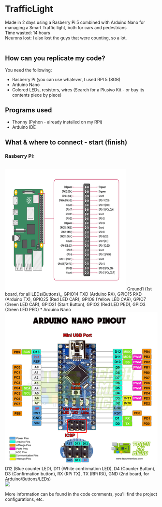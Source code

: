# TrafficLight
Made in 2 days using a Rasberry Pi 5 combined with Arduino Nano for managing a Smart Traffic light, both for cars and pedestrians
<br>
Time wasted: 14 hours
<br>
Neurons lost: I also lost the guys that were counting, so a lot.
<br>
<br>
<!-- Project replication -->
## How can you replicate my code?
You need the following:<br>
* Rasberry Pi (you can use whatever, I used RPI 5 (8GB)
* Arduino Nano
* Colored LEDs, resistors, wires (Search for a Plusivo Kit - or buy its contents piece by piece)

<!-- Programs used -->
## Programs used
* Thonny (Pyhon - already installed on my RPi)
* Arduino IDE

<!-- Connection tutorial -->
## What & where to connect - start (finish)
 ### Rasberry PI:
 <br>
 <img src="RPI5.png" width="400" height="400"> 
  Ground1 (1st board, for all LEDs/Buttons),, GPIO14 TXD (Arduino RX), GPIO15 RXD (Arduino TX), GPIO25 (Red LED CAR), GPIO8 (Yellow LED CAR), GPIO7 (Green LED CAR), GPIO21 (Start Button), GPIO2 (Red LED PED), GPIO3 (Green LED PED)
* Arduino Nano<br><img src="Arduino_Nano.jpg">
 D12 (Blue counter LED), D11 (White confirmation LED), D4 (Counter Button), D3 (Confirmation button), RX (RPi TX), TX (RPi RX), GND (2nd board, for Arduino/Buttons/LEDs)<br>
<img src="Stuff_Used.jpg">

More information can be found in the code comments, you'll find the project configurations, etc.
